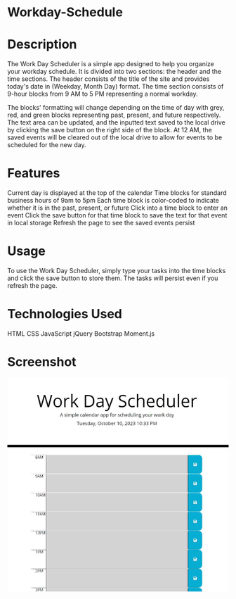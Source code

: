 # Workday-Schedule

# Description
The Work Day Scheduler is a simple app designed to help you organize your workday schedule. It is divided into two sections: the header and the time sections. The header consists of the title of the site and provides today's date in (Weekday, Month Day) format. The time section consists of 9-hour blocks from 9 AM to 5 PM representing a normal workday.

The blocks' formatting will change depending on the time of day with grey, red, and green blocks representing past, present, and future respectively. The text area can be updated, and the inputted text saved to the local drive by clicking the save button on the right side of the block. At 12 AM, the saved events will be cleared out of the local drive to allow for events to be scheduled for the new day.

# Features
Current day is displayed at the top of the calendar
Time blocks for standard business hours of 9am to 5pm
Each time block is color-coded to indicate whether it is in the past, present, or future
Click into a time block to enter an event
Click the save button for that time block to save the text for that event in local storage
Refresh the page to see the saved events persist

# Usage
To use the Work Day Scheduler, simply type your tasks into the time blocks and click the save button to store them. The tasks will persist even if you refresh the page.

# Technologies Used
HTML
CSS
JavaScript
jQuery
Bootstrap
Moment.js

# Screenshot
![Alt text](images/WorkdayScreenShot.png)